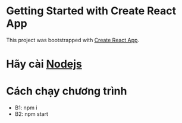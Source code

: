 # Getting Started with Create React App

This project was bootstrapped with [Create React App](https://github.com/facebook/create-react-app).

# Hãy cài [Nodejs](https://nodejs.org/en/)

# Cách chạy chương trình
  * B1: npm i
  * B2: npm start
